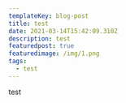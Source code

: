 ```yaml
---
templateKey: blog-post
title: test
date: 2021-03-14T15:42:09.310Z
description: test
featuredpost: true
featuredimage: /img/1.png
tags:
  - test
---
```

test